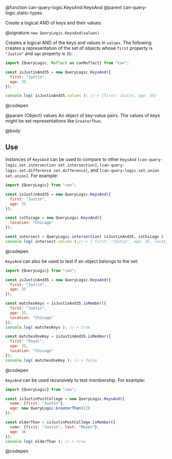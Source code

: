 @function can-query-logic.KeysAnd KeysAnd
@parent can-query-logic.static-types

Create a logical AND of keys and their values.

@signature `new QueryLogic.KeysAnd(values)`

  Creates a logical AND of the keys and values in `values`. The following
  creates a representation of the set of objects whose `first` property is `"Justin"`
  and `age` property is `35`:

  ```js
  import {QueryLogic, Reflect as canReflect} from "can";

  const isJustinAnd35 = new QueryLogic.KeysAnd({
    first: "Justin",
    age: 35
  });

  console.log( isJustinAnd35.values ); //-> {first: Justin, age: 35}
  ```
  @codepen

  @param {Object} values An object of key-value pairs.  The values of keys might be set representations like
  `GreaterThan`.

@body

## Use

Instances of `KeysAnd` can be used to compare to other `KeysAnd` `[can-query-logic.set.intersection set.intersection]`, `[can-query-logic.set.difference set.difference]`, and
`[can-query-logic.set.union set.union]`.  For example:

```js
import {QueryLogic} from "can";

const isJustinAnd35 = new QueryLogic.KeysAnd({
  first: "Justin",
  age: 35
});

const isChicago = new QueryLogic.KeysAnd({
  location: "Chicago"
});

const intersect = QueryLogic.intersection( isJustinAnd35, isChicago )
console.log( intersect.values );//-> { first: "Justin", age: 35, location: "Chicago"}
```
@codepen

`KeysAnd` can also be used to test if an object belongs to the set:

```js
import {QueryLogic} from "can";

const isJustinAnd35 = new QueryLogic.KeysAnd({
  first: "Justin",
  age: 35
});

const matchesKeys = isJustinAnd35.isMember({
  first: "Justin",
  age: 35,
  location: "Chicago"
});
console.log( matchesKeys ); //-> true

const matchesOneKey = isJustinAnd35.isMember({
  first: "Payal",
  age: 35,
  location: "Chicago"
});
console.log( matchesOneKey ); //-> false
```
@codepen

`KeysAnd` can be used recursively to test membership.  For example:

```js
import {QueryLogic} from "can";

const isJustinPostCollege = new QueryLogic.KeysAnd({
  name: {first: "Justin"},
  age: new QueryLogic.GreaterThan(22)
});

const olderThan = isJustinPostCollege.isMember({
  name: {first: "Justin", last: "Meyer"},
  age: 36
});
console.log( olderThan ); //-> true
```
@codepen
